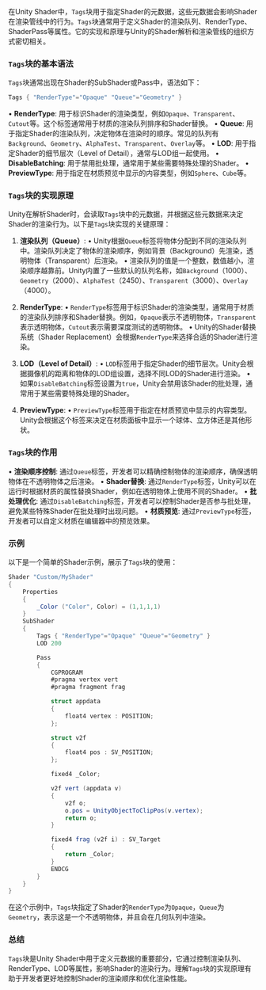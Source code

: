 在Unity Shader中，`Tags`块用于指定Shader的元数据，这些元数据会影响Shader在渲染管线中的行为。`Tags`块通常用于定义Shader的渲染队列、RenderType、ShaderPass等属性。它的实现和原理与Unity的Shader解析和渲染管线的组织方式密切相关。

### `Tags`块的基本语法
`Tags`块通常出现在Shader的SubShader或Pass中，语法如下：

```csharp
Tags { "RenderType"="Opaque" "Queue"="Geometry" }
```

• **RenderType**: 用于标识Shader的渲染类型，例如`Opaque`、`Transparent`、`Cutout`等。这个标签通常用于材质的渲染队列排序和Shader替换。
• **Queue**: 用于指定Shader的渲染队列，决定物体在渲染时的顺序。常见的队列有`Background`、`Geometry`、`AlphaTest`、`Transparent`、`Overlay`等。
• **LOD**: 用于指定Shader的细节层次（Level of Detail），通常与LOD组一起使用。
• **DisableBatching**: 用于禁用批处理，通常用于某些需要特殊处理的Shader。
• **PreviewType**: 用于指定在材质预览中显示的内容类型，例如`Sphere`、`Cube`等。

### `Tags`块的实现原理
Unity在解析Shader时，会读取`Tags`块中的元数据，并根据这些元数据来决定Shader的渲染行为。以下是`Tags`块实现的关键原理：

1. **渲染队列（Queue）**:
   • Unity根据`Queue`标签将物体分配到不同的渲染队列中。渲染队列决定了物体的渲染顺序，例如背景（Background）先渲染，透明物体（Transparent）后渲染。
   • 渲染队列的值是一个整数，数值越小，渲染顺序越靠前。Unity内置了一些默认的队列名称，如`Background`（1000）、`Geometry`（2000）、`AlphaTest`（2450）、`Transparent`（3000）、`Overlay`（4000）。

2. **RenderType**:
   • `RenderType`标签用于标识Shader的渲染类型，通常用于材质的渲染队列排序和Shader替换。例如，`Opaque`表示不透明物体，`Transparent`表示透明物体，`Cutout`表示需要深度测试的透明物体。
   • Unity的Shader替换系统（Shader Replacement）会根据`RenderType`来选择合适的Shader进行渲染。

3. **LOD（Level of Detail）**:
   • `LOD`标签用于指定Shader的细节层次。Unity会根据摄像机的距离和物体的LOD组设置，选择不同LOD的Shader进行渲染。
   • 如果`DisableBatching`标签设置为`true`，Unity会禁用该Shader的批处理，通常用于某些需要特殊处理的Shader。

4. **PreviewType**:
   • `PreviewType`标签用于指定在材质预览中显示的内容类型。Unity会根据这个标签来决定在材质面板中显示一个球体、立方体还是其他形状。

### `Tags`块的作用
• **渲染顺序控制**: 通过`Queue`标签，开发者可以精确控制物体的渲染顺序，确保透明物体在不透明物体之后渲染。
• **Shader替换**: 通过`RenderType`标签，Unity可以在运行时根据材质的属性替换Shader，例如在透明物体上使用不同的Shader。
• **批处理优化**: 通过`DisableBatching`标签，开发者可以控制Shader是否参与批处理，避免某些特殊Shader在批处理时出现问题。
• **材质预览**: 通过`PreviewType`标签，开发者可以自定义材质在编辑器中的预览效果。

### 示例
以下是一个简单的Shader示例，展示了`Tags`块的使用：

```csharp
Shader "Custom/MyShader"
{
    Properties
    {
        _Color ("Color", Color) = (1,1,1,1)
    }
    SubShader
    {
        Tags { "RenderType"="Opaque" "Queue"="Geometry" }
        LOD 200

        Pass
        {
            CGPROGRAM
            #pragma vertex vert
            #pragma fragment frag

            struct appdata
            {
                float4 vertex : POSITION;
            };

            struct v2f
            {
                float4 pos : SV_POSITION;
            };

            fixed4 _Color;

            v2f vert (appdata v)
            {
                v2f o;
                o.pos = UnityObjectToClipPos(v.vertex);
                return o;
            }

            fixed4 frag (v2f i) : SV_Target
            {
                return _Color;
            }
            ENDCG
        }
    }
}
```

在这个示例中，`Tags`块指定了Shader的`RenderType`为`Opaque`，`Queue`为`Geometry`，表示这是一个不透明物体，并且会在几何队列中渲染。

### 总结
`Tags`块是Unity Shader中用于定义元数据的重要部分，它通过控制渲染队列、RenderType、LOD等属性，影响Shader的渲染行为。理解`Tags`块的实现原理有助于开发者更好地控制Shader的渲染顺序和优化渲染性能。